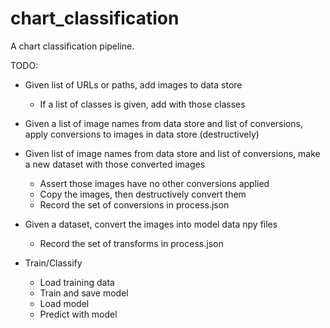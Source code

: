 # chart_classification

A chart classification pipeline.

TODO:
* Given list of URLs or paths, add images to data store
  * If a list of classes is given, add with those classes
* Given a list of image names from data store and list of conversions, apply
  conversions to images in data store (destructively)
* Given list of image names from data store and list of conversions, make a new 
  dataset with those converted images
  * Assert those images have no other conversions applied
  * Copy the images, then destructively convert them
  * Record the set of conversions in process.json
* Given a dataset, convert the images into model data npy files
  * Record the set of transforms in process.json

* Train/Classify
  * Load training data
  * Train and save model
  * Load model
  * Predict with model